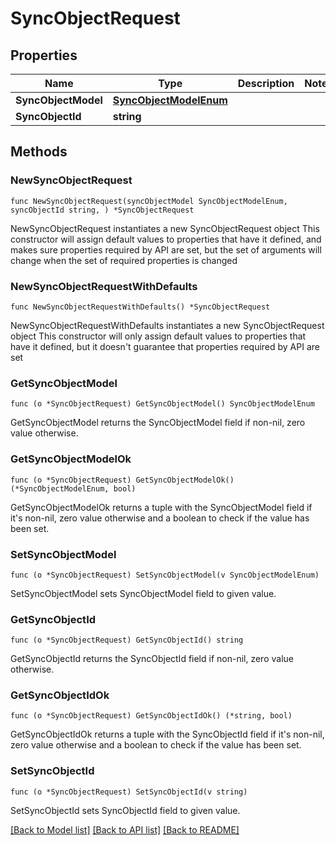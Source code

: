 # SyncObjectRequest

## Properties

Name | Type | Description | Notes
------------ | ------------- | ------------- | -------------
**SyncObjectModel** | [**SyncObjectModelEnum**](SyncObjectModelEnum.md) |  | 
**SyncObjectId** | **string** |  | 

## Methods

### NewSyncObjectRequest

`func NewSyncObjectRequest(syncObjectModel SyncObjectModelEnum, syncObjectId string, ) *SyncObjectRequest`

NewSyncObjectRequest instantiates a new SyncObjectRequest object
This constructor will assign default values to properties that have it defined,
and makes sure properties required by API are set, but the set of arguments
will change when the set of required properties is changed

### NewSyncObjectRequestWithDefaults

`func NewSyncObjectRequestWithDefaults() *SyncObjectRequest`

NewSyncObjectRequestWithDefaults instantiates a new SyncObjectRequest object
This constructor will only assign default values to properties that have it defined,
but it doesn't guarantee that properties required by API are set

### GetSyncObjectModel

`func (o *SyncObjectRequest) GetSyncObjectModel() SyncObjectModelEnum`

GetSyncObjectModel returns the SyncObjectModel field if non-nil, zero value otherwise.

### GetSyncObjectModelOk

`func (o *SyncObjectRequest) GetSyncObjectModelOk() (*SyncObjectModelEnum, bool)`

GetSyncObjectModelOk returns a tuple with the SyncObjectModel field if it's non-nil, zero value otherwise
and a boolean to check if the value has been set.

### SetSyncObjectModel

`func (o *SyncObjectRequest) SetSyncObjectModel(v SyncObjectModelEnum)`

SetSyncObjectModel sets SyncObjectModel field to given value.


### GetSyncObjectId

`func (o *SyncObjectRequest) GetSyncObjectId() string`

GetSyncObjectId returns the SyncObjectId field if non-nil, zero value otherwise.

### GetSyncObjectIdOk

`func (o *SyncObjectRequest) GetSyncObjectIdOk() (*string, bool)`

GetSyncObjectIdOk returns a tuple with the SyncObjectId field if it's non-nil, zero value otherwise
and a boolean to check if the value has been set.

### SetSyncObjectId

`func (o *SyncObjectRequest) SetSyncObjectId(v string)`

SetSyncObjectId sets SyncObjectId field to given value.



[[Back to Model list]](../README.md#documentation-for-models) [[Back to API list]](../README.md#documentation-for-api-endpoints) [[Back to README]](../README.md)


